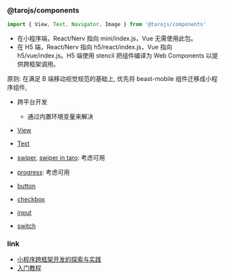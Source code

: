 ### @tarojs/components

```js
import { View, Text, Navigator, Image } from '@tarojs/components'
```

* 在小程序端，React/Nerv 指向 mini/index.js，Vue 无需使用此包。
* 在 H5 端，React/Nerv 指向 h5/react/index.js，Vue 指向 h5/vue/index.js。H5 端使用 stencil 把组件编译为 Web Components 以提供跨框架调用。

原则: 在满足 B 端移动视觉规范的基础上, 优先将 beast-mobile 组件迁移成小程序组件,

* 跨平台开发
  * 通过内置环境变量来解决

* [View](https://taro-docs.jd.com/taro/docs/components/viewContainer/view)
* [Text](https://taro-docs.jd.com/taro/docs/components/base/text)
* [swiper](https://developers.weixin.qq.com/miniprogram/dev/component/swiper.html), [swiper in taro](https://taro-docs.jd.com/taro/docs/components/viewContainer/swiper): 考虑可用
* [progress](https://developers.weixin.qq.com/miniprogram/dev/component/progress.html): 考虑可用
* [button](https://developers.weixin.qq.com/miniprogram/dev/component/button.html)
* [checkbox](https://developers.weixin.qq.com/miniprogram/dev/component/checkbox.html)
* [input](https://developers.weixin.qq.com/miniprogram/dev/component/input.html)
* [switch](https://developers.weixin.qq.com/miniprogram/dev/component/switch.html)

### link

* [小程序跨框架开发的探索与实践](https://mp.weixin.qq.com/s?__biz=MzU3NDkzMTI3MA==&mid=2247483770&idx=1&sn=ba2cdea5256e1c4e7bb513aa4c837834)
* [入门教程](https://taro-docs.jd.com/taro/docs/guide/)
